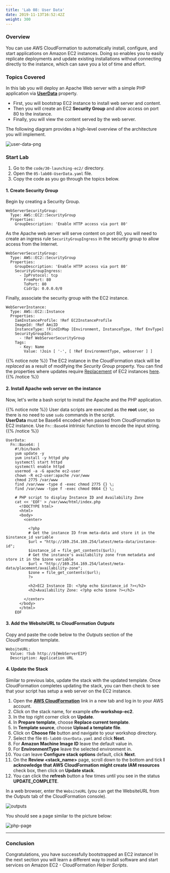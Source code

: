 ```yaml
---
title: 'Lab 08: User Data'
date: 2019-11-13T16:52:42Z
weight: 300
---
```


### Overview

You can use AWS CloudFormation to automatically install, configure, and start applications on Amazon EC2 instances. Doing so enables you to easily replicate deployments and update existing installations without connecting directly to the instance, which can save you a lot of time and effort.

### Topics Covered
In this lab you will deploy an Apache Web server with a simple PHP application via **[UserData](https://docs.aws.amazon.com/AWSEC2/latest/UserGuide/user-data.html)** property. 

+ First, you will bootstrap EC2 instance to install web server and content. 
+ Then you will create an EC2 **Security Group** and allow access on port 80 to the instance. 
+ Finally, you will view the content served by the web server.

The following diagram provides a high-level overview of the architecture you will implement.

![user-data-png](../userdata.png)

### Start Lab

1. Go to the `code/30-launching-ec2/` directory.
1. Open the `05-lab08-UserData.yaml` file.
1. Copy the code as you go through the topics below.

#### 1. Create Security Group
    
Begin by creating a Security Group.

    WebServerSecurityGroup:
      Type: AWS::EC2::SecurityGroup
      Properties:
        GroupDescription: 'Enable HTTP access via port 80'

As the Apache web server will serve content on port 80, you will need to create an ingress rule `SecurityGroupIngress` in the security group to allow access from the Internet.

    WebServerSecurityGroup:
      Type: AWS::EC2::SecurityGroup
      Properties:
        GroupDescription: 'Enable HTTP access via port 80'
        SecurityGroupIngress:
          - IpProtocol: tcp
            FromPort: 80
            ToPort: 80
            CidrIp: 0.0.0.0/0

Finally, associate the security group with the EC2 instance.

    WebServerInstance:
      Type: AWS::EC2::Instance
      Properties:
        IamInstanceProfile: !Ref EC2InstanceProfile
        ImageId: !Ref AmiID
        InstanceType: !FindInMap [Environment, InstanceType, !Ref EnvType]
        SecurityGroupIds:
          - !Ref WebServerSecurityGroup
        Tags:
          - Key: Name
            Value: !Join [ '-', [ !Ref EnvironmentType, webserver ] ]

{{% notice note %}}
The EC2 instance in the CloudFormation stack will be _replaced_ as a result of modifying the _Security Group_ property.
You can find the properties where updates require [Replacement](https://docs.aws.amazon.com/AWSCloudFormation/latest/UserGuide/using-cfn-updating-stacks-update-behaviors.html#update-replacement) 
of EC2 instances [here](https://docs.aws.amazon.com/AWSCloudFormation/latest/UserGuide/aws-properties-ec2-instance.html?shortFooter=true#aws-properties-ec2-instance-properties).
{{% /notice %}}

#### 2. Install Apache web server on the instance

Now, let's write a bash script to install the Apache and the PHP application. 
  
{{% notice note %}}
User data scripts are executed as the **root** user, so there is no need to use `sudo` commands in the script.\
**UserData** must be Base64 encoded when passed from CloudFormation to EC2 instance. Use `Fn::Base64` intrinsic function to encode the input string.
{{% /notice %}}
  
    UserData:
      Fn::Base64: |
        #!/bin/bash
        yum update -y
        yum install -y httpd php
        systemctl start httpd
        systemctl enable httpd
        usermod -a -G apache ec2-user
        chown -R ec2-user:apache /var/www
        chmod 2775 /var/www
        find /var/www -type d -exec chmod 2775 {} \;
        find /var/www -type f -exec chmod 0664 {} \;

        # PHP script to display Instance ID and Availability Zone
        cat << 'EOF' > /var/www/html/index.php
          <!DOCTYPE html>
          <html>
          <body>
            <center>

              <?php
              # Get the instance ID from meta-data and store it in the $instance_id variable
              $url = "http://169.254.169.254/latest/meta-data/instance-id";
              $instance_id = file_get_contents($url);
              # Get the instance's availability zone from metadata and store it in the $zone variable
              $url = "http://169.254.169.254/latest/meta-data/placement/availability-zone";
              $zone = file_get_contents($url);
              ?>

              <h2>EC2 Instance ID: <?php echo $instance_id ?></h2>
              <h2>Availability Zone: <?php echo $zone ?></h2>

            </center>
          </body>
          </html>
        EOF

#### 3. Add the **WebsiteURL** to CloudFormation _Outputs_

Copy and paste the code below to the _Outputs_ section of the CloudFormation template.

    WebsiteURL:
      Value: !Sub http://${WebServerEIP}
      Description: Application URL

#### 4. Update the Stack

Similar to previous labs, update the stack with the updated template. Once CloudFormation completes updating the stack, you can then check to see that your script has setup a web server on the EC2 instance.

1. Open the **[AWS CloudFormation](https://console.aws.amazon.com/cloudformation)** link in a new tab and log in to your AWS account.
1. Click on the stack name, for example **cfn-workshop-ec2**.
1. In the top right corner click on **Update**.
1. In **Prepare template**, choose **Replace current template**.
1. In **Template source**, choose **Upload a template file**.
1. Click on **Choose file** button and navigate to your workshop directory.
1. Select the file `05-lab08-UserData.yaml` and click **Next**.
1. For **Amazon Machine Image ID** leave the default value in.
1. For **EnvironmentType** leave the selected environment in.
1. You can leave **Configure stack options** default, click **Next**.
1. On the **Review <stack_name>** page, scroll down to the bottom and tick **I acknowledge that AWS CloudFormation might create IAM resources** check box, then click on **Update stack**.
1. You can click the **refresh** button a few times until you see in the status **UPDATE_COMPLETE**.

In a web browser, enter the `WebsiteURL` (you can get the WebsiteURL from the _Outputs_ tab of the CloudFormation console).

![outputs](../outputs-1.png)

You should see a page similar to the picture below:

![php-page](../php.png)

---

### Conclusion

Congratulations, you have successfully bootstrapped an EC2 instance! In the next section you will learn a different way
to install software and start services on Amazon EC2 - CloudFormation _Helper Scripts_.

